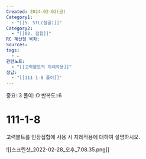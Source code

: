 ```yaml
---
Created: 2024-02-02(금)
Category1:
  - "[[5. STL(철골)]]"
Category2:
  - "[[02. 접합]]"
RC 계산형 목차: 
Sources: 
tags:
  - ✏️
관련노트:
  - "[[고력볼트의 지레작용]]"
정답:
  - "[[111-1-8 풀이]]"
---
```

중요::3
풀이::O
반복도::6

#  111-1-8

고력볼트를 인장접합에 사용 시 지레작용에 대하여 설명하시오.

![[스크린샷_2022-02-28_오후_7.08.35.png]]

